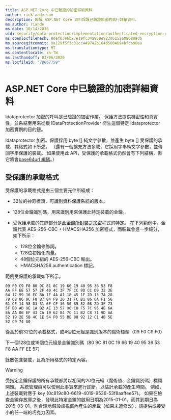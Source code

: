 ```yaml
---
title: ASP.NET Core 中已驗證的加密詳細資料
author: rick-anderson
description: 瞭解 ASP.NET Core 資料保護已驗證加密的執行詳細資料。
ms.author: riande
ms.date: 10/14/2016
uid: security/data-protection/implementation/authenticated-encryption-details
ms.openlocfilehash: 9def03e6b27e19fc34a839e923d6152e086889db
ms.sourcegitcommit: 9a129f5f3e31cc449742b164d5004894bfca90aa
ms.translationtype: MT
ms.contentlocale: zh-TW
ms.lasthandoff: 03/06/2020
ms.locfileid: "78667759"
---
```

# <a name="authenticated-encryption-details-in-aspnet-core"></a>ASP.NET Core 中已驗證的加密詳細資料

<a name="data-protection-implementation-authenticated-encryption-details"></a>

Idataprotector 加密的呼叫是已驗證的加密作業。 保護方法提供機密性和真實性，並系結至用來從根 IDataProtectionProvider 衍生這個特定 Idataprotector 加密實例的目的鏈。

Idataprotector 加密。保護採用 byte [] 純文字參數，並產生 byte [] 受保護的承載，其格式如下所述。 （還有一個擴充方法多載，它採用字串純文字參數，並傳回字串保護的裝載。 如果使用此 API，受保護的承載格式仍然會有下列結構，但它將會[base64url 編碼](https://tools.ietf.org/html/rfc4648#section-5)。）

## <a name="protected-payload-format"></a>受保護的承載格式

受保護的承載格式是由三個主要元件所組成：

* 32位的神奇標頭，可識別資料保護系統的版本。

* 128位金鑰識別碼，用來識別用來保護此特定裝載的金鑰。

* 受保護承載的其餘部分是[此金鑰所封裝之加密](xref:security/data-protection/implementation/subkeyderivation#data-protection-implementation-subkey-derivation)程式的特定。 在下列範例中，金鑰代表 AES-256-CBC + HMACSHA256 加密程式，而裝載會進一步細分，如下所示：
  * 128位金鑰修飾詞。
  * 128位初始化向量。
  * 48個位元組的 AES-256-CBC 輸出。
  * HMACSHA256 authentication 標記。

範例受保護的承載如下所示。

```
09 F0 C9 F0 80 9C 81 0C 19 66 19 40 95 36 53 F8
AA FF EE 57 57 2F 40 4C 3F 7F CC 9D CC D9 32 3E
84 17 99 16 EC BA 1F 4A A1 18 45 1F 2D 13 7A 28
79 6B 86 9C F8 B7 84 F9 26 31 FC B1 86 0A F1 56
61 CF 14 58 D3 51 6F CF 36 50 85 82 08 2D 3F 73
5F B0 AD 9E 1A B2 AE 13 57 90 C8 F5 7C 95 4E 6A
8A AA 06 EF 43 CA 19 62 84 7C 11 B2 C8 71 9D AA
52 19 2E 5B 4C 1E 54 F0 55 BE 88 92 12 C1 4B 5E
52 C9 74 A0
```

從高於前32位的承載格式，或4個位元組是識別版本的魔術標頭（09 F0 C9 F0）

下一個128位或16個位元組是金鑰識別碼（80 9C 81 0C 19 66 19 40 95 36 53 F8 AA FF EE 57）

餘數包含裝載，且為所用格式的特定內容。

> [!WARNING]
> 受指定金鑰保護的所有承載都將以相同的20位元組（魔術值、金鑰識別碼）標頭開頭。 系統管理員可以使用此事實來進行診斷，以估計承載的產生時間。 例如，上述裝載對應于 key {0c819c80-6619-4019-9536-53f8aaffee57}。 如果在檢查金鑰存放庫之後，發現此特定金鑰的啟用日期為2015-01-01，而其到期日為2015-03-01，則合理地假設該視窗內產生的承載（如果未遭修改），請提供或接受小的任一端的巧克力因素。
